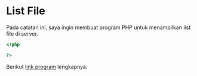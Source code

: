 # List File

Pada catatan ini, saya ingin membuat program PHP untuk menampilkan list file di server.

```php
<?php

?>
```

Berikut [link program](https://ananurdiana.github.io/programming/php/list_file.php) lengkapnya.

